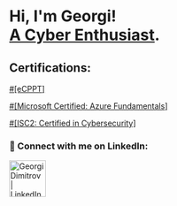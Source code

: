 <h1>Hi, I'm Georgi! <br/><a href="https://github.com/goro-dim">A Cyber Enthusiast</a>.

<h2>Certifications:</h2>
<p>
<a href="https://certs.ine.com/40cb29d6-2060-4ff4-b516-f49e8467118f">#[eCPPT]</a>

<a href="https://learn.microsoft.com/en-us/users/georgidimitrov-2406/credentials/3cd9abf39dd85033">#[Microsoft Certified: Azure Fundamentals]</a>

<a href="https://www.credly.com/badges/e93bb634-fd9e-4265-bd94-ef231b1e2c74/">#[ISC2: Certified in Cybersecurity]</a>
</p>


<h3> 🤳 Connect with me on LinkedIn:</h3>

[<img align="left" alt="GeorgiDimitrov | LinkedIn" width="66px" src="https://cdn.jsdelivr.net/npm/simple-icons@v3/icons/linkedin.svg" />][linkedin]

[linkedin]: https://www.linkedin.com/in/georgi-dimitrov-770886255/

<!--
Here are some ideas:

- 🔭 I’m currently working on ...
- 🌱 I’m currently learning ...
- 👯 I’m looking to collaborate on ...
- 🤔 I’m looking for help with ...
- 💬 Ask me about ...
- 📫 How to reach me: ...
- 😄 Pronouns: ...
- ⚡ Fun fact: ...
-->
